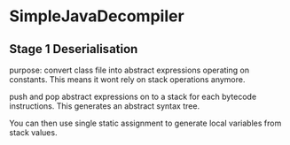 # SimpleJavaDecompiler

## Stage 1 Deserialisation
purpose: convert class file into abstract expressions operating on constants. 
This means it wont rely on stack operations anymore.

push and pop abstract expressions on to a stack for each bytecode instructions.
This generates an abstract syntax tree.

You can then use single static assignment to generate local variables from stack values.
